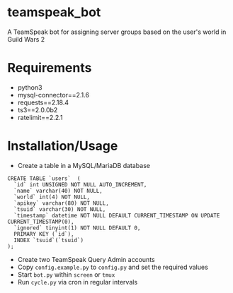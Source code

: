 # teamspeak_bot
A TeamSpeak bot for assigning server groups based on the user's world in Guild Wars 2

# Requirements 
* python3
* mysql-connector==2.1.6
* requests==2.18.4
* ts3==2.0.0b2
* ratelimit==2.2.1

# Installation/Usage
- Create a table in a MySQL/MariaDB database  
```mysql
CREATE TABLE `users`  (
  `id` int UNSIGNED NOT NULL AUTO_INCREMENT,
  `name` varchar(40) NOT NULL,
  `world` int(4) NOT NULL,
  `apikey` varchar(80) NOT NULL,
  `tsuid` varchar(30) NOT NULL,
  `timestamp` datetime NOT NULL DEFAULT CURRENT_TIMESTAMP ON UPDATE CURRENT_TIMESTAMP(0),
  `ignored` tinyint(1) NOT NULL DEFAULT 0,
  PRIMARY KEY (`id`),
  INDEX `tsuid`(`tsuid`)
);
```
- Create two TeamSpeak Query Admin accounts
- Copy `config.example.py` to `config.py` and set the required values
- Start `bot.py` within `screen` or `tmux`
- Run `cycle.py` via cron in regular intervals
